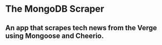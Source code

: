 # The MongoDB Scraper

## An app that scrapes tech news from the Verge using Mongoose and Cheerio.

